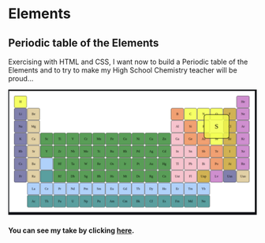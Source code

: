 # Elements

## Periodic table of the Elements

Exercising with HTML and CSS, I want now to build a Periodic table of the Elements and to try to make my High School Chemistry teacher will be proud...

![Periodic table of the Elements](./img/tableOfElements.png)

#### You can see my take by clicking [here](https://vincenzoarena.github.io/elements/).
